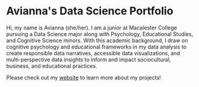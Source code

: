 # Avianna's Data Science Portfolio
Hi, my name is Avianna (she/her). I am a junior at Macalester College pursuing a Data Science major along with Psychology, Educational Studies, and Cognitive Science minors. With this academic background, I draw on cognitive psychology and educational frameworks in my data analysis to create responsible data narratives, accessible data visualizations, and multi-perspective data insights to inform and impact sociocultural, business, and educational practices.

Please check out my [website](https://aviannabui.github.io/portfolio_website/) to learn more about my projects!
